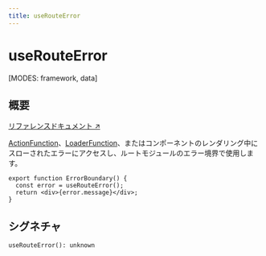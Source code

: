 ```yaml
---
title: useRouteError
---
```


# useRouteError

[MODES: framework, data]

## 概要

[リファレンスドキュメント ↗](https://api.reactrouter.com/v7/functions/react_router.useRouteError.html)

[ActionFunction](https://api.reactrouter.com/v7/interfaces/react_router.ActionFunction.html)、[LoaderFunction](https://api.reactrouter.com/v7/types/react_router.LoaderFunction.html)、またはコンポーネントのレンダリング中にスローされたエラーにアクセスし、ルートモジュールのエラー境界で使用します。

```tsx
export function ErrorBoundary() {
  const error = useRouteError();
  return <div>{error.message}</div>;
}
```

## シグネチャ

```tsx
useRouteError(): unknown
```